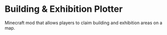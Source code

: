 Building & Exhibition Plotter
=============================

Minecraft mod that allows players to claim building and exhibition areas on a map.
